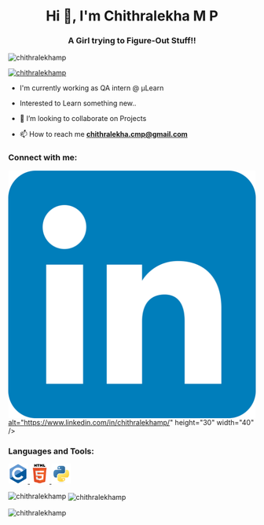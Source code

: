 <h1 align="center">Hi 👋, I'm Chithralekha M P</h1>
<h3 align="center">A Girl trying to Figure-Out Stuff!!</h3>

<p align="left"> <img src="https://komarev.com/ghpvc/?username=chithralekhamp&label=Profile%20views&color=0e75b6&style=flat" alt="chithralekhamp" /> </p>

<p align="left"> <a href="https://github.com/ryo-ma/github-profile-trophy"><img src="https://github-profile-trophy.vercel.app/?username=chithralekhamp" alt="chithralekhamp" /></a> </p>

- I'm currently working as QA intern @ µLearn

- Interested to Learn something new.. 

- 👯 I’m looking to collaborate on Projects

- 📫 How to reach me **chithralekha.cmp@gmail.com**

<h3 align="left">Connect with me:</h3>
<p align="left">
<a href="https://www.linkedin.com/in/chithralekhamp/" target="blank"><img align="center" src="LinkedIn_icon.png" 

alt="https://www.linkedin.com/in/chithralekhamp/" height="30" width="40" /></a>
</p>

<h3 align="left">Languages and Tools:</h3>
<p align="left"> <a href="https://www.cprogramming.com/" target="_blank"> <img src="https://raw.githubusercontent.com/devicons/devicon/master/icons/c/c-original.svg" alt="c" width="40" height="40"/> </a> <a href="https://www.w3.org/html/" target="_blank"> <img src="https://raw.githubusercontent.com/devicons/devicon/master/icons/html5/html5-original-wordmark.svg" alt="html5" width="40" height="40"/> </a> <a href="https://www.python.org" target="_blank"> <img src="https://raw.githubusercontent.com/devicons/devicon/master/icons/python/python-original.svg" alt="python" width="40" height="40"/> </a> </p>

<p><img align="left" src="https://github-readme-stats.vercel.app/api/top-langs?username=chithralekhamp&show_icons=true&locale=en&layout=compact" alt="chithralekhamp" /></p>

<p>&nbsp;<img align="center" src="https://github-readme-stats.vercel.app/api?username=chithralekhamp&show_icons=true&locale=en" alt="chithralekhamp" /></p>

<p><img align="center" src="https://github-readme-streak-stats.herokuapp.com/?user=chithralekhamp&" alt="chithralekhamp" /></p>
